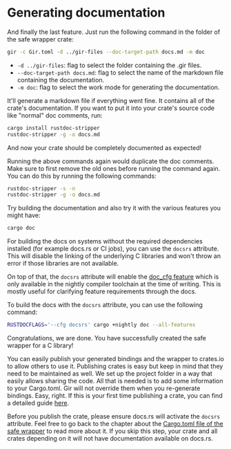 # Generating documentation
And finally the last feature.
Just run the following command in the folder of the safe wrapper crate:

```sh
gir -c Gir.toml -d ../gir-files --doc-target-path docs.md -m doc
```

* `-d ../gir-files`: flag to select the folder containing the .gir files.
* `--doc-target-path docs.md`: flag to select the name of the markdown file containing the documentation.
* `-m doc`: flag to select the work mode for generating the documentation.

It'll generate a markdown file if everything went fine.
It contains all of the crate's documentation.
If you want to put it into your crate's source code like "normal" doc comments, run:

```sh
cargo install rustdoc-stripper
rustdoc-stripper -g -o docs.md
```

And now your crate should be completely documented as expected!

Running the above commands again would duplicate the doc comments.
Make sure to first remove the old ones before running the command again.
You can do this by running the following commands:

```sh
rustdoc-stripper -s -n
rustdoc-stripper -g -o docs.md
```

Try building the documentation and also try it with the various features you might have:

```sh
cargo doc
```

For building the docs on systems without the required dependencies installed (for example docs.rs or CI jobs), you can use the `docsrs` attribute.
This will disable the linking of the underlying C libraries and won't throw an error if those libraries are not available.

On top of that, the `docsrs` attribute will enable the [doc_cfg feature](https://doc.rust-lang.org/beta/unstable-book/language-features/doc-cfg.html) which is only available in the nightly compiler toolchain at the time of writing.
This is mostly useful for clarifying feature requirements through the docs.

To build the docs with the `docsrs` attribute, you can use the following command:

```sh
RUSTDOCFLAGS='--cfg docsrs' cargo +nightly doc --all-features
```

Congratulations, we are done.
You have successfully created the safe wrapper for a C library!

You can easily publish your generated bindings and the wrapper to crates.io to allow others to use it.
Publishing crates is easy but keep in mind that they need to be maintained as well.
We set up the project folder in a way that easily allows sharing the code.
All that is needed is to add some information to your Cargo.toml.
Gir will not override them when you re-generate bindings.
Easy, right.
If this is your first time publishing a crate, you can find a detailed guide [here](https://doc.rust-lang.org/cargo/reference/publishing.html).

Before you publish the crate, please ensure docs.rs will activate the `docsrs` attribute.
Feel free to go back to the chapter about the [Cargo.toml file of the safe wrapper](high_level_rust_api.md#the-cargotoml-file) to read more about it.
If you skip this step, your crate and all crates depending on it will not have documentation available on docs.rs.